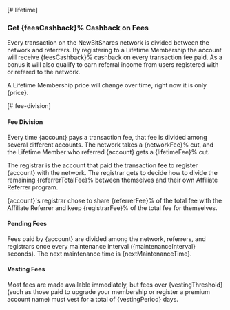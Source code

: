 [# lifetime]
### Get {feesCashback}% Cashback on Fees

Every transaction on the NewBitShares network is divided between the network and referrers. By registering to a Lifetime Membership the account will receive {feesCashback}% cashback on every transaction fee paid. As a bonus it will also qualify to earn referral income from users registered  with or refered to the network. 

A Lifetime Membership price will change over time, right now it is only {price}.

[# fee-division]
#### Fee Division
Every time {account} pays a transaction fee, that fee is divided among several different accounts. The network takes
a {networkFee}% cut, and the Lifetime Member who referred {account} gets a {lifetimeFee}% cut.

The registrar is the account that paid the transaction fee to register {account} with the network. The registrar gets to decide how to divide the remaining {referrerTotalFee}% between themselves and their own Affiliate Referrer program.

{account}'s registrar chose to share {referrerFee}% of the total fee with the Affiliate Referrer and keep {registrarFee}% of the total fee for themselves.


#### Pending Fees
Fees paid by {account} are divided among the network, referrers, and registrars once every maintenance interval ({maintenanceInterval} seconds). The
next maintenance time is {nextMaintenanceTime}.

#### Vesting Fees

Most fees are made available immediately, but fees over {vestingThreshold}
(such as those paid to upgrade your membership or register a premium account name) must vest for a total of {vestingPeriod} days.
